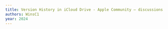 ```yaml
---
title: Version History in iCloud Drive - Apple Community — discussions.apple.com
authors: WinsC1
year: 2024
---
```


